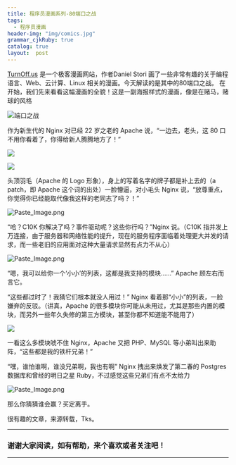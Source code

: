 ```yaml
---
title: 程序员漫画系列-80端口之战
tags:
  - 程序员漫画
header-img: "img/comics.jpg"
grammar_cjkRuby: true
catalog: true
layout:  post
---
```


[TurnOff.us](http://turnoff.us/) 是一个极客漫画网站，作者Daniel Stori 画了一些非常有趣的关于编程语言、Web、云计算、Linux 相关的漫画。今天解读的是其中的80端口之战。
在开始，我们先来看看这幅漫画的全貌！这是一副海报样式的漫画，像是在赌马，赌球的风格


![端口之战](http://upload-images.jianshu.io/upload_images/2305881-4fc270ed692245e5.png?imageMogr2/auto-orient/strip%7CimageView2/2/w/1240)


作为新生代的 Nginx 对已经 22 岁之老的 Apache 说，“一边去，老头，这 80 口不用你看着了，你得给新人腾腾地方了！”


![](http://upload-images.jianshu.io/upload_images/2305881-f8bf0b134bb910cc.png?imageMogr2/auto-orient/strip%7CimageView2/2/w/1240)


![](http://upload-images.jianshu.io/upload_images/2305881-ead96498dd30be37.png?imageMogr2/auto-orient/strip%7CimageView2/2/w/1240)

头顶羽毛（Apache 的 Logo 形象），身上的写着名字的牌子都是补上去的（a patch，即 Apache 这个词的出处）一脸懵逼，对小毛头 Nginx 说，“放尊重点，你觉得你已经能取代像我这样的老同志了吗？！”


![Paste_Image.png](http://upload-images.jianshu.io/upload_images/2305881-7c09f674af57f36d.png?imageMogr2/auto-orient/strip%7CimageView2/2/w/1240)


“哈？C10K 你解决了吗？事件驱动呢？这些你行吗？”Nginx 说。（C10K 指并发上万连接，由于服务器和网络性能的提升，现在的服务程序面临着处理更大并发的请求，而一些老旧的应用面对这种大量请求显然有点力不从心）


![Paste_Image.png](http://upload-images.jianshu.io/upload_images/2305881-f7d067c02b3b13e3.png?imageMogr2/auto-orient/strip%7CimageView2/2/w/1240)

“嗯，我可以给你一个‘小小’的列表，这都是我支持的模块……” Apache 顾左右而言它。

“这些都过时了！我猜它们根本就没人用过！” Nginx 看着那“小小”的列表，一脸嫌弃的反驳。（讲真，Apache 的很多模块你可能从未用过，尤其是那些内置的模块，而另外一些年久失修的第三方模块，甚至你都不知道能不能用了）


![](http://upload-images.jianshu.io/upload_images/2305881-01fb6b2291e04ae5.png?imageMogr2/auto-orient/strip%7CimageView2/2/w/1240)


一看这么多模块唬不住 Nginx，Apache 又把 PHP、MySQL 等小弟叫出来助阵，“这些都是我的铁杆兄弟！”

“嘿，谁怕谁啊，谁没兄弟啊，我也有啊” Nginx 拽出来焕发了第二春的 Postgres 数据库和曾经的明日之星 Ruby，不过感觉这些兄弟们有点不太给力


![Paste_Image.png](http://upload-images.jianshu.io/upload_images/2305881-7effc2f445934037.png?imageMogr2/auto-orient/strip%7CimageView2/2/w/1240)

那么你猜猜谁会赢？买定离手。

很有趣的文章，来源转载，Tks。

----------

### 谢谢大家阅读，如有帮助，来个喜欢或者关注吧！

----------
